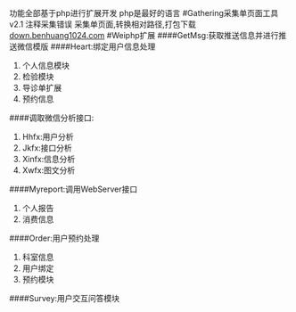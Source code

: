 功能全部基于php进行扩展开发
php是最好的语言
#Gathering采集单页面工具
v2.1 注释采集错误
采集单页面,转换相对路径,打包下载
<a href="http://down.benhuang1024.com" target="_blank">down.benhuang1024.com</a>
#Weiphp扩展
####GetMsg:获取推送信息并进行推送微信模版
####Heart:绑定用户信息处理
1. 个人信息模块
2. 检验模块
3. 导诊单扩展
4. 预约信息

####调取微信分析接口:
1. Hhfx:用户分析
2. Jkfx:接口分析
3. Xinfx:信息分析
4. Xwfx:图文分析

####Myreport:调用WebServer接口
1. 个人报告
2. 消费信息

####Order:用户预约处理
1. 科室信息
2. 用户绑定
3. 预约模块

####Survey:用户交互问答模块
